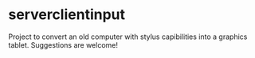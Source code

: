 # serverclientinput
Project to convert an old computer with stylus capibilities into a graphics tablet. Suggestions are welcome!
